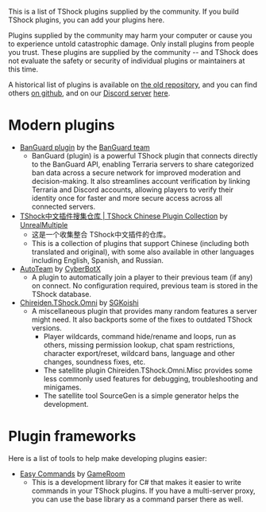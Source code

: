 This is a list of TShock plugins supplied by the community. If you build TShock plugins, you can add your plugins here.

Plugins supplied by the community may harm your computer or cause you to experience untold catastrophic damage. Only install plugins from people you trust. These plugins are supplied by the community -- and TShock does not evaluate the safety or security of individual plugins or maintainers at this time.

<!-- Plugin authors: Please link to your GitHub repositories or other source code repositories. Do not link to direct DLL downloads. From your source code repository or plugin page, please direct users to your trusted downloads. -->

A historical list of plugins is available on [the old repository](https://github.com/Pryaxis/Plugins/), and you can find others [on github](https://github.com/topics/tshock-plugin), and on our [Discord server](https://discord.gg/Cav9nYX) [here](https://ptb.discord.com/channels/479657350043664384/1025055555921915924).

# Modern plugins
* [BanGuard plugin](https://github.com/BanGuard-TShock/plugin) by the [BanGuard team](https://github.com/BanGuard-TShock)
  * BanGuard (plugin) is a powerful TShock plugin that connects directly to the BanGuard API, enabling Terraria servers to share categorized ban data across a secure network for improved moderation and decision-making. It also streamlines account verification by linking Terraria and Discord accounts, allowing players to verify their identity once for faster and more secure access across all connected servers.
* [TShock中文插件搜集仓库 | TShock Chinese Plugin Collection](https://github.com/UnrealMultiple/TShockPlugin) by [UnrealMultiple](https://github.com/UnrealMultiple)
  * 这是一个收集整合 TShock中文插件的仓库。
  * This is a collection of plugins that support Chinese (including both translated and original), with some also available in other languages including English, Spanish, and Russian.
* [AutoTeam](https://github.com/CyberBotX/TShock_AutoTeam) by [CyberBotX](https://github.com/CyberBotX)
  * A plugin to automatically join a player to their previous team (if any) on connect. No configuration required, previous team is stored in the TShock database.
* [Chireiden.TShock.Omni](https://github.com/sgkoishi/yaaiomni) by [SGKoishi](https://github.com/sgkoishi)
  * A miscellaneous plugin that provides many random features a server might need. It also backports some of the fixes to outdated TShock versions.
    * Player wildcards, command hide/rename and loops, run as others, missing permission lookup, chat spam restrictions, character export/reset, wildcard bans, language and other changes, soundness fixes, etc.
    * The satellite plugin Chireiden.TShock.Omni.Misc provides some less commonly used features for debugging, troubleshooting and minigames.
    * The satellite tool SourceGen is a simple generator helps the development.

# Plugin frameworks

Here is a list of tools to help make developing plugins easier:

* [Easy Commands](https://github.com/ZakFahey/easy-commands-tshock) by [GameRoom](/ZakFahey)
  * This is a development library for C# that makes it easier to write commands in your TShock plugins. If you have a multi-server proxy, you can use the base library as a command parser there as well.
